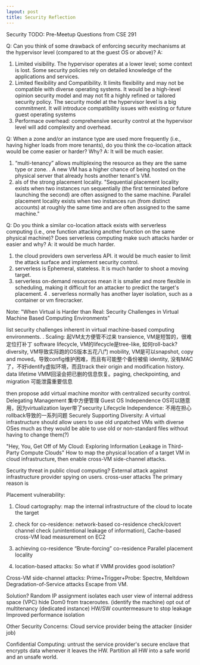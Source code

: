 ```yaml
---
layout: post
title: Security Reflection
---
```


Security
TODO: Pre-Meetup Questions from CSE 291

Q: Can you think of some drawback of enforcing security mechanisms at the hypervisor level (compared to at the guest OS or above)?
A: 
1. Limited visibility. The hypervisor operates at a lower level; some context is lost. Some security policies rely on detailed knowledge of the applications and services.
2. Limited flexibility and Compatibility. It limits flexibility and may not be compatible with diverse operating systems. It would be a high-level opinion security model and may not fit a highly refined or tailored security policy. The security model at the hypervisor level is a big commitment. It will introduce compatibility issues with existing or future guest operating systems
4. Performace overhead: comprehensive security control at the hypervisor level will add complexity and overhead.


Q: When a zone and/or an instance type are used more frequently (i.e., having higher loads from more tenants), do you think the co-location attack would be come easier or harder? Why?
A: It will be much easier.
1. “multi-tenancy” allows multiplexing the resource as they are the same type or zone.
. A new VM has a higher chance of being hosted on the physical server that already hosts another tenant's VM.
2. als of the strong placement locality. 
"Sequential placement locality exists when two instances run sequentially (the first terminated before launching the second) are often assigned to the same machine. Parallel placement locality exists when two instances run (from distinct accounts) at roughly the same time and are often assigned to the same machine."


Q: Do you think a similar co-location attack exists with serverless computing (i.e., one function attacking another function on the same physical machine)? Does serverless computing make such attacks harder or easier and why?
A: it would be much harder. 
1. the cloud providers own serverless API. it would be much easier to limit the attack surface and implement security control.
2. serverless is Ephemeral, stateless. It is much harder to shoot a moving target.
3. serverless on-demand resources mean it is smaller and more flexible in scheduling, making it difficult for an attacker to predict the target's placement.
4 . serverless normally has another layer isolation, such as a container or vm firecracker.





Note:
"When Virtual is Harder than Real: Security Challenges in Virtual Machine Based Computing Environments"


list security challenges inherent in virtual machine-based computing environments. .
Scaling: 起VM太方便管不过来 
transience, VM是短暂的，很难定位打补丁
software lifecycle, VM的lifecycle是tree-like, 如何roll-back?
diversity, VM导致实际跑的OS版本五花八门
mobility, VM是可以snapshot, copy and moved。导致config维护困难，而且有可能整个备份被偷
identity, 没有MAC了，不好identify虚拟环境，而且track their origin and modification history.
data lifetime VMM回滚会把已删的信息恢复。paging, checkpointing, and migration 可能泄露重要信息


then propose add  virtual machine monitor with centralized security control. 
Delegating Management 集中方便管理
Guest OS Independence OS可以随意用，因为virtualization layer带了security
Lifecycle Independence: 不用在担心rollback导致的一系列问题
Securely Supporting Diversity: A virtual infrastructure should allow users to use old unpatched VMs with diverse OSes much as they would be able to use old or non-standard files without having to change them(?)



"Hey, You, Get Off of My Cloud: Exploring Information Leakage in Third-Party Compute Clouds"
How to map the physical location of a target VM in cloud infrastructure, then enable cross-VM side-channel attacks.

Security threat in public cloud computing?
External attack against infrastructure
provider spying on users.
cross-user attacks
The primary reason is 

Placement vulnerability:
1. Cloud cartography: map the internal infrastructure of the cloud to locate the target


2. check for co-residence: network-based co-residence check/covert channel check (unintentional	leakage of information), Cache-based cross-VM load measurement on EC2


3. achieving co-residence
“Brute-forcing”	co-residence
Parallel placement locality

4. location-based attacks:
So what if VMM provides good isolation?

Cross-VM side-channel attacks: Prime+Trigger+Probe: Spectre, Meltdown
Degradation-of-Service attacks 
Escape from VM.


Solution?
Random IP assignment
isolates each user view of internal address space (VPC)
hide Dom0 from traceroutes. (identify the machine)
opt out	of multitenancy (dedicated instance)
HW/SW countermeasure to stop leakage
Improved performance isolation


Other Security Concerns:
Cloud service provider being the attacker (insider job)

Confidential Computing: untrust the service provider's
secure enclave that encrypts data whenever it leaves the HW.
Partition all HW into a safe world and an unsafe world.

